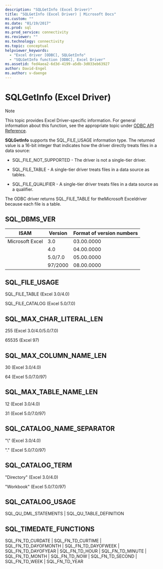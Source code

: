 ```yaml
---
description: "SQLGetInfo (Excel Driver)"
title: "SQLGetInfo (Excel Driver) | Microsoft Docs"
ms.custom: ""
ms.date: "01/19/2017"
ms.prod: sql
ms.prod_service: connectivity
ms.reviewer: ""
ms.technology: connectivity
ms.topic: conceptual
helpviewer_keywords: 
  - "Excel driver [ODBC], SQLGetInfo"
  - "SQLGetInfo function [ODBC], Excel Driver"
ms.assetid: fed4aea2-6d3d-4199-a5db-3d033eb63927
author: David-Engel
ms.author: v-daenge
---
```

# SQLGetInfo (Excel Driver)
> [!NOTE]  
>  This topic provides Excel Driver-specific information. For general information about this function, see the appropriate topic under [ODBC API Reference](../../odbc/reference/syntax/odbc-api-reference.md).  
  
 **SQLGetInfo** supports the SQL_FILE_USAGE information type. The returned value is a 16-bit integer that indicates how the driver directly treats files in a data source:  
  
-   SQL_FILE_NOT_SUPPORTED - The driver is not a single-tier driver.  
  
-   SQL_FILE_TABLE - A single-tier driver treats files in a data source as tables.  
  
-   SQL_FILE_QUALIFIER - A single-tier driver treats files in a data source as a qualifier.  
  
 The ODBC driver returns SQL_FILE_TABLE for theMicrosoft Exceldriver because each file is a table.  
  
## SQL_DBMS_VER  
  
|ISAM|Version|Format of version numbers|  
|----------|-------------|-------------------------------|  
|Microsoft Excel|3.0|03.00.0000|  
||4.0|04.00.0000|  
||5.0/7.0|05.00.0000|  
||97/2000|08.00.0000|  
  
## SQL_FILE_USAGE  
 SQL_FILE_TABLE (Excel 3.0/4.0)  
  
 SQL_FILE_CATALOG (Excel 5.0/7.0)  
  
## SQL_MAX_CHAR_LITERAL_LEN  
 255 (Excel 3.0/4.0/5.0/7.0)  
  
 65535 (Excel 97)  
  
## SQL_MAX_COLUMN_NAME_LEN  
 30 (Excel 3.0/4.0)  
  
 64 (Excel 5.0/7.0/97)  
  
## SQL_MAX_TABLE_NAME_LEN  
 12 (Excel 3.0/4.0)  
  
 31 (Excel 5.0/7.0/97)  
  
## SQL_CATALOG_NAME_SEPARATOR  
 "\\" (Excel 3.0/4.0)  
  
 "." (Excel 5.0/7.0/97)  
  
## SQL_CATALOG_TERM  
 "Directory" (Excel 3.0/4.0)  
  
 "Workbook" (Excel 5.0/7.0/97)  
  
## SQL_CATALOG_USAGE  
 SQL_QU_DML_STATEMENTS &#124; SQL_QU_TABLE_DEFINITION  
  
## SQL_TIMEDATE_FUNCTIONS  
 SQL_FN_TD_CURDATE &#124;  SQL_FN_TD_CURTIME &#124;  SQL_FN_TD_DAYOFMONTH &#124;  SQL_FN_TD_DAYOFWEEK &#124; SQL_FN_TD_DAYOFYEAR &#124;  SQL_FN_TD_HOUR &#124; SQL_FN_TD_MINUTE &#124; SQL_FN_TD_MONTH &#124;  SQL_FN_TD_NOW &#124; SQL_FN_TD_SECOND &#124; SQL_FN_TD_WEEK &#124; SQL_FN_TD_YEAR
